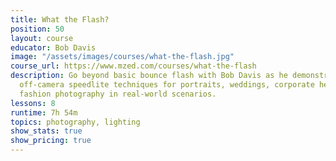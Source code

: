 ```yaml
---
title: What the Flash?
position: 50
layout: course
educator: Bob Davis
image: "/assets/images/courses/what-the-flash.jpg"
course_url: https://www.mzed.com/courses/what-the-flash
description: Go beyond basic bounce flash with Bob Davis as he demonstrates advanced
  off-camera speedlite techniques for portraits, weddings, corporate headshots, and
  fashion photography in real-world scenarios.
lessons: 8
runtime: 7h 54m
topics: photography, lighting
show_stats: true
show_pricing: true
---
```


